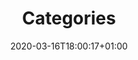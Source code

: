 ---
title: "Categories"
date: 2020-03-16T18:00:17+01:00
draft: false
excludeFromTopNav: false

# set the link if you want to redirect the user.
link: "/categories/"
weight: 4
---